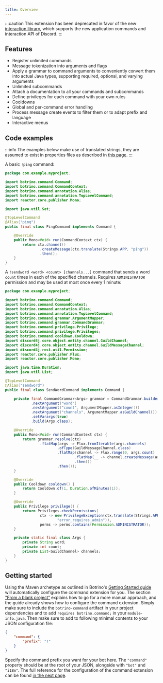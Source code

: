```yaml
---
title: Overview
---
```


:::caution
This extension has been deprecated in favor of the new [interaction library](docs/interaction-library/overview.md), which supports the new application commands and interaction API of Discord.
:::

## Features

* Register unlimited commands
* Message tokenization into arguments and flags
* Apply a grammar to command arguments to conveniently convert them into actual Java types, supporting required, optional, and varying arguments
* Unlimited subcommands
* Attach a documentation to all your commands and subcommands
* Define privileges for each command with your own rules
* Cooldowns
* Global and per-command error handling
* Process message create events to filter them or to adapt prefix and language
* Interactive menus

## Code examples

:::info
The examples below make use of translated strings, they are assumed to exist in properties files as described in [this page](../api/i18n.md).
:::

A basic `!ping` command:
```java
package com.example.myproject;

import botrino.command.Command;
import botrino.command.CommandContext;
import botrino.command.annotation.Alias;
import botrino.command.annotation.TopLevelCommand;
import reactor.core.publisher.Mono;

import java.util.Set;

@TopLevelCommand
@Alias("ping")
public final class PingCommand implements Command {

    @Override
    public Mono<Void> run(CommandContext ctx) {
        return ctx.channel()
                .createMessage(ctx.translate(Strings.APP, "ping"))
                .then();
    }
}
```

A `!sendword <word> <count> [channels...]` command that sends a word `count` times in each of the specified channels. Requires `ADMINISTRATOR` permission and may be used at most once every 1 minute:

```java
package com.example.myproject;

import botrino.command.Command;
import botrino.command.CommandContext;
import botrino.command.annotation.Alias;
import botrino.command.annotation.TopLevelCommand;
import botrino.command.grammar.ArgumentMapper;
import botrino.command.grammar.CommandGrammar;
import botrino.command.privilege.Privilege;
import botrino.command.privilege.Privileges;
import botrino.command.cooldown.Cooldown;
import discord4j.core.object.entity.channel.GuildChannel;
import discord4j.core.object.entity.channel.GuildMessageChannel;
import discord4j.rest.util.Permission;
import reactor.core.publisher.Flux;
import reactor.core.publisher.Mono;

import java.time.Duration;
import java.util.List;

@TopLevelCommand
@Alias("sendword")
public final class SendWordCommand implements Command {

    private final CommandGrammar<Args> grammar = CommandGrammar.builder()
            .nextArgument("word")
            .nextArgument("count", ArgumentMapper.asInteger())
            .nextArgument("channels", ArgumentMapper.asGuildChannel())
            .setVarargs(true)
            .build(Args.class);

    @Override
    public Mono<Void> run(CommandContext ctx) {
        return grammar.resolve(ctx)
                .flatMap(args -> Flux.fromIterable(args.channels)
                        .ofType(GuildMessageChannel.class)
                        .flatMap(channel -> Flux.range(0, args.count)
                                .flatMap(__ -> channel.createMessage(args.word))
                                .then())
                        .then());
    }

    @Override
    public Cooldown cooldown() {
        return Cooldown.of(1, Duration.ofMinutes(1));
    }

    @Override
    public Privilege privilege() {
        return Privileges.checkPermissions(
                ctx -> new PrivilegeException(ctx.translate(Strings.APP,
                        "error_requires_admin")),
                perms -> perms.contains(Permission.ADMINISTRATOR));
    }

    private static final class Args {
        private String word;
        private int count;
        private List<GuildChannel> channels;
    }
}
```

## Getting started

Using the Maven archetype as outlined in Botrino's [Getting Started guide](../getting-started.md) will automatically configure the command extension for you. The section ["From a blank project"](../getting-started.md#from-a-blank-project) explains how to go for a more manual approach, and the guide already shows how to configure the command extension. Simply make sure to include the `botrino-command` artifact in your project dependencies and to add `requires botrino.command;` in your `module-info.java`. Then make sure to add to following minimal contents to your JSON configuration file:

```json
{
    "command": {
        "prefix": "!"
    }
}
```

Specify the command prefix you want for your bot here. The `"command"` property should be at the root of your JSON, alongside with `"bot"` and `"i18n"`. The full reference for the configuration of the command extension can be found [in the next page](configuration.md).

